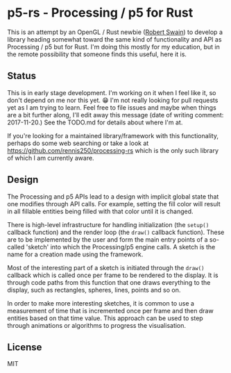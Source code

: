 # p5-rs - Processing / p5 for Rust

This is an attempt by an OpenGL / Rust newbie ([Robert Swain](https://github.com/superdump)) to develop a library heading somewhat toward the same kind of functionality and API as Processing / p5 but for Rust. I'm doing this mostly for my education, but in the remote possibility that someone finds this useful, here it is.

## Status

This is in early stage development. I'm working on it when I feel like it, so don't depend on me nor this yet. :grin: I'm not really looking for pull requests yet as I am trying to learn. Feel free to file issues and maybe when things are a bit further along, I'll edit away this message (date of writing comment: 2017-11-20.) See the TODO.md for details about where I'm at.

If you're looking for a maintained library/framework with this functionality, perhaps do some web searching or take a look at https://github.com/rennis250/processing-rs which is the only such library of which I am currently aware.

## Design

The Processing and p5 APIs lead to a design with implicit global state that one modifies through API calls. For example, setting the fill color will result in all fillable entities being filled with that color until it is changed.

There is high-level infrastructure for handling initialization (the `setup()` callback function) and the render loop (the `draw()` callback function). These are to be implemented by the user and form the main entry points of a so-called 'sketch' into which the Processing/p5 engine calls. A sketch is the name for a creation made using the framework.

Most of the interesting part of a sketch is initiated through the `draw()` callback which is called once per frame to be rendered to the display. It is through code paths from this function that one draws everything to the display, such as rectangles, spheres, lines, points and so on.

In order to make more interesting sketches, it is common to use a measurement of time that is incremented once per frame and then draw entities based on that time value. This approach can be used to step through animations or algorithms to progress the visualisation.

## License

MIT
